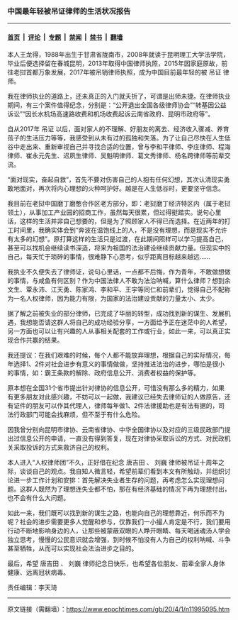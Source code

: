 ### 中国最年轻被吊证律师的生活状况报告

---

#### [首页](../../../..?n11995095) &nbsp;|&nbsp; [评论](../../../../../epoch-comment?n11995095) &nbsp;|&nbsp; [专题](../../../../../epoch-special?n11995095) &nbsp;|&nbsp; [禁闻](../../../../../epoch-news?n11995095) &nbsp;|&nbsp; [禁书](../../../../../books?n11995095) &nbsp;|&nbsp; [翻墙](https://github.com/gfw-breaker/nogfw/blob/master/README.md?n11995095)


<div class="post_content" id="artbody" itemprop="articleBody">
 <!-- article content begin -->
 <p>
  本人王龙得，1988年出生于甘肃省陇南市，2008年就读于昆明理工大学法学院，毕业后便选择留在春城昆明，2013年取得中国律师执照，2015年因家庭原故，前往老挝首都万象发展，2017年被吊销律师执照，成为中国目前最年轻的被
  <ok href="https://www.epochtimes.com/gb/tag/%E5%90%8A%E8%AF%81.html">
   吊证
  </ok>
  律师。
 </p>
 <p>
  我在律师执业的道路上，还未真正的入门就夭折了，可谓是出师未捷。在律师执业期间，有三个案件值得纪念，分别是：“公开退出全国各级律师协会”“转基因公益诉讼”“因长水机场高速路收费和机场收费起诉云南省政府、昆明市政府等”。
 </p>
 <p>
  自从2017年
  <ok href="https://www.epochtimes.com/gb/tag/%E5%90%8A%E8%AF%81.html">
   吊证
  </ok>
  以后，面对家人的不理解、好朋友的离去、经济收入骤减、养育孩子的生活压力等等，我感受到从未有过的孤独和失落。为了让自己尽快在人生低谷中走出来、重新审视自己并寻找合适的位置，曾与李和平律师、李庄律师、程海律师、崔永元先生、迟夙生律师、吴魁明律师、葛文秀律师、杨名跨律师等前辈交流。
 </p>
 <p>
  “面对现实，奋起自救”，首先不要对伤害自己的人抱有任何幻想，其次认清现实勇敢地面对，再次将内心理想的火种呵护好。越是在人生低谷时，更要坚守信念。
 </p>
 <p>
  我目前在老挝中国磨丁磨憨合作区老方部分，即：老挝磨丁经济特区内（属于老挝领土），从事加工产业园的招商工作，虽然每天很累，但过得挺踏实。说句心里话，这样的生活并非自己想要的，但是为了照顾家人不得已而选择。在近两年的打工时间里，我确实体会到“奔波在温饱线上的人，不是没有理想，而是现实不允许有太多的幻想”。原打算这样的生活只是过渡，在此期间照样可以学习提高自己，甚至可以找机会继续读书深造，将来为祖国的法治建设继续贡献力量。但现实中的自己，每天忙于琐碎的事情，很难静下心思考，似乎距离目标越来越远……
 </p>
 <p>
  我执业不久便失去了律师证，说句心里话，一点都不后悔，作为青年，不敢做想做的事情，与咸鱼有何区别？作为中国法律人不敢为法治呐喊，算什么律师？想到余文生、覃永沛、江天勇、陈家鸿、李和平、王宇等同仁和前辈们，觉得自己不配称为一名人权律师，因为能力有限，为国家的法治建设贡献的力量太小、太少。
 </p>
 <p>
  据了解之前被失业的部分律师，已完成了华丽的转型，成功找到新的谋生、发展机遇，我想能否请这群人将自己的成功经验分享，一方面给予正在迷茫中的人希望，另一方面也可以让有兴趣的人从事相关配套的工作或行业，如此一来，可以真正实现合作共赢的结果。
 </p>
 <p>
  我还提议：在我们艰难的时候，每个人都不能放弃理想，根据自己的实际情况，每年选择1、2件对社会进步有意义的事情做做，坚持推进法治的进步，哪怕是很小的事情，如：霸王条款的解除、政府信息公开、消费者权益的保护等。
 </p>
 <p>
  原本想在全国31个省市提出针对律协的信息公开，可惜没有那么多的精力，如果有更多朋友对此感兴趣，不妨可以一起做，我建议已经失去律师证的人做原告，还有证件的朋友可以作其代理人，律师每年做1、2件法律援助也是有法有据的，司法行政部门可能会找麻烦，但不至于有什么危险。
 </p>
 <p>
  因我曾分别向昆明市律协、云南省律协、中华全国律协以及对应的三级民政部门提出过信息公开的申请，一直没有得到答复，现在对律协采取诉讼的方式、对民政机关采取投诉的方式来救济自己的权利。
 </p>
 <p>
  本人进入“人权律师团”不久，正好借在纪念
  <ok href="https://www.epochtimes.com/gb/tag/%E5%94%90%E5%90%89%E7%94%B0.html">
   唐吉田
  </ok>
  、
  <ok href="https://www.epochtimes.com/gb/tag/%E5%88%98%E5%B7%8D.html">
   刘巍
  </ok>
  律师被吊证十周年之际，谈谈自己的观点。我自知人微言轻，希望前辈们看到本文有所触动，并组织讨论进一步工作计划和安排：首先解决失业者生存的问题，再考虑怎么实现理想问题。这群人既然为了理想连失业都不怕，那在有经济基础的情况下再为理想付出，也不会有什么大问题。
 </p>
 <p>
  如此一来，我们既可以找到新的谋生之路，也能向自己的理想靠近，何乐而不为呢？社会的进步需要更多人觉醒和参与，仅靠我们一小撮人肯定是不行，我们要用行动不断地影响身边的人，让那些被蒙蔽双眼的人睁开眼睛、每天喝迷魂汤人学会独立思考，慢慢的公民意识就会增强，到时候不怕没有人为自己的权利呐喊、斗争甚至牺牲，从而可以实现社会法治进步之目的。
 </p>
 <p>
  最后，希望
  <ok href="https://www.epochtimes.com/gb/tag/%E5%94%90%E5%90%89%E7%94%B0.html">
   唐吉田
  </ok>
  、
  <ok href="https://www.epochtimes.com/gb/tag/%E5%88%98%E5%B7%8D.html">
   刘巍
  </ok>
  律师纪念日快乐，也希望各位朋友、前辈全家人身体健康、远离冠状病毒。
 </p>
 <p>
  责任编辑：李天琦
 </p>
 <!-- article content end -->
 <div id="below_article_ad">
 </div>
</div>


---

原文链接（需翻墙）：https://www.epochtimes.com/gb/20/4/1/n11995095.htm